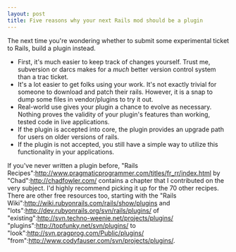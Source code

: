 ```yaml
--- 
layout: post
title: Five reasons why your next Rails mod should be a plugin
---
```

The next time you're wondering whether to submit some experimental ticket to Rails, build a plugin instead.

* First, it's much easier to keep track of changes yourself.  Trust me, subversion or darcs makes for a _much_ better version control system than a trac ticket.
* It's a lot easier to get folks using your work.  It's not exactly trivial for someone to download and patch their rails.  However, it is a snap to dump some files in vendor/plugins to try it out.  
* Real-world use gives your plugin a chance to evolve as necessary.  Nothing proves the validity of your plugin's features than working, tested code in live applications.
* If the plugin is accepted into core, the plugin provides an upgrade path for users on older versions of rails.
* If the plugin is not accepted, you still have a simple way to utilize this functionality in your applications.

If you've never written a plugin before, "Rails Recipes":http://www.pragmaticprogrammer.com/titles/fr_rr/index.html by "Chad":http://chadfowler.com/ contains a chapter that I contributed on the very subject.  I'd highly recommend picking it up for the 70 other recipes.  There are other free resources too, starting with the "Rails Wiki":http://wiki.rubyonrails.com/rails/show/plugins and "lots":http://dev.rubyonrails.org/svn/rails/plugins/ of "existing":http://svn.techno-weenie.net/projects/plugins/ "plugins":http://topfunky.net/svn/plugins/ to "look":http://svn.pragprog.com/Public/plugins/ "from":http://www.codyfauser.com/svn/projects/plugins/.
